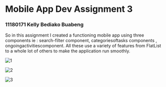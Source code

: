# Mobile App Dev Assignment 3
### 11180171 Kelly Bediako Buabeng


So in this assignment I created a functioning mobile app using three components ie : search-filter component, categoriesoftasks components , ongoingactivitiescomponent. All these use a variety of features from FlatList to a whole lot of others to make the application run smoothly. 

![1](https://github.com/Kelly-Buabeng/rn-assignment3-11180171/assets/70056076/0fe5c4f8-9390-46e5-a154-de3d5e4b656a)





![2](https://github.com/Kelly-Buabeng/rn-assignment3-11180171/assets/70056076/fa48b60b-7dc5-4713-bf31-0417bebbbc01)




![3](https://github.com/Kelly-Buabeng/rn-assignment3-11180171/assets/70056076/ccda0e80-7c82-48e5-8c6b-84bab51cb6c6)



